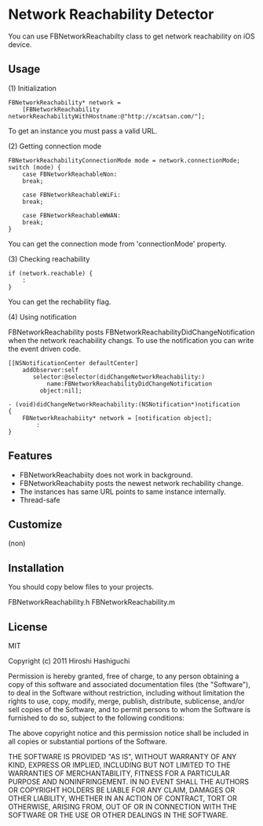 Network Reachability Detector
=============================

You can use FBNetworkReachabilty class to get network reachability on iOS device.


Usage
-----

(1) Initialization

	FBNetworkReachability* network =
		[FBNetworkReachability networkReachabilityWithHostname:@"http://xcatsan.com/"];

To get an instance you must pass a valid URL.


(2) Getting connection mode

	FBNetworkReachabilityConnectionMode mode = network.connectionMode;
	switch (mode) {
		case FBNetworkReachableNon:
		break;

		case FBNetworkReachableWiFi:
		break;

		case FBNetworkReachableWWAN:
		break;
	}

You can get the connection mode from 'connectionMode' property.


(3) Checking reachability

	if (network.reachable) {
		:
	}

You can get the rechability flag.


(4) Using notification

FBNetworkReachability posts FBNetworkReachabilityDidChangeNotification when the network reachability changs. To use the notification you can write the event driven code.

	[[NSNotificationCenter defaultCenter]
		addObserver:self
		   selector:@selector(didChangeNetworkReachability:)
		       name:FBNetworkReachabilityDidChangeNotification
		     object:nil];

	- (void)didChangeNetworkReachability:(NSNotification*)notification
	{
		FBNetworkReachabiity* network = [notification object];
			:
	}


Features
--------
- FBNetworkReachabiity does not work in background.
- FBNetworkReachabiity posts the newest network rechability change.
- The instances has same URL points to same instance internally.
- Thread-safe


Customize
---------

(non)


Installation
-----------

You should copy below files to your projects.

 FBNetworkReachability.h
 FBNetworkReachability.m



License
-------
MIT

Copyright (c) 2011 Hiroshi Hashiguchi

Permission is hereby granted, free of charge, to any person obtaining a copy
of this software and associated documentation files (the "Software"), to deal
in the Software without restriction, including without limitation the rights
to use, copy, modify, merge, publish, distribute, sublicense, and/or sell
copies of the Software, and to permit persons to whom the Software is
furnished to do so, subject to the following conditions:

The above copyright notice and this permission notice shall be included in
all copies or substantial portions of the Software.

THE SOFTWARE IS PROVIDED "AS IS", WITHOUT WARRANTY OF ANY KIND, EXPRESS OR
IMPLIED, INCLUDING BUT NOT LIMITED TO THE WARRANTIES OF MERCHANTABILITY,
FITNESS FOR A PARTICULAR PURPOSE AND NONINFRINGEMENT. IN NO EVENT SHALL THE
AUTHORS OR COPYRIGHT HOLDERS BE LIABLE FOR ANY CLAIM, DAMAGES OR OTHER
LIABILITY, WHETHER IN AN ACTION OF CONTRACT, TORT OR OTHERWISE, ARISING FROM,
OUT OF OR IN CONNECTION WITH THE SOFTWARE OR THE USE OR OTHER DEALINGS IN
THE SOFTWARE.

